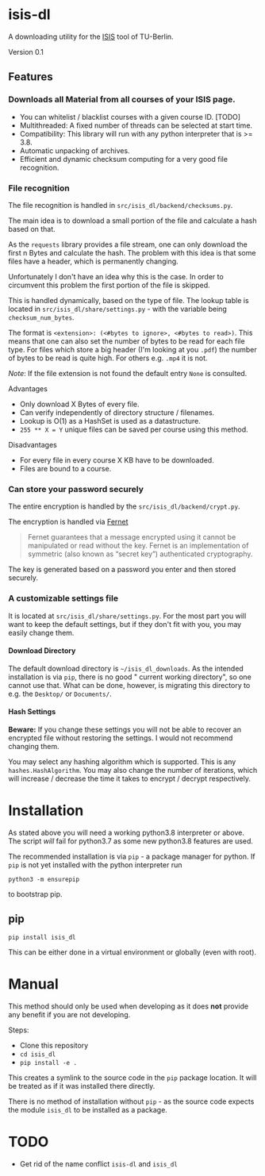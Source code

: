 # isis-dl

A downloading utility for the [ISIS](https://isis.tu-berlin.de/) tool of TU-Berlin.

Version 0.1

## Features

### Downloads all Material from all courses of your ISIS page.

- You can whitelist / blacklist courses with a given course ID. [TODO]
- Multithreaded: A fixed number of threads can be selected at start time.
- Compatibility: This library will run with any python interpreter that is >= 3.8.
- Automatic unpacking of archives.
- Efficient and dynamic checksum computing for a very good file recognition.

### File recognition

The file recognition is handled in `src/isis_dl/backend/checksums.py`.

The main idea is to download a small portion of the file and calculate a hash based on that.

As the `requests` library provides a file stream, one can only download the first n Bytes and calculate the hash. The
problem with this idea is that some files have a header, which is permanently changing.

Unfortunately I don't have an idea why this is the case. In order to circumvent this problem the first portion of the
file is skipped.

This is handled dynamically, based on the type of file. The lookup table is located in `src/isis_dl/share/settings.py` -
with the variable being `checksum_num_bytes`.

The format is `<extension>: (<#bytes to ignore>, <#bytes to read>)`. This means that one can also set the number of
bytes to be read for each file type. For files which store a big header (I'm looking at you `.pdf`) the number of bytes
to be read is quite high. For others e.g. `.mp4` it is not.

*Note*: If the file extension is not found the default entry `None` is consulted.

Advantages

- Only download X Bytes of every file.
- Can verify independently of directory structure / filenames.
- Lookup is O(1) as a HashSet is used as a datastructure.
- `255 ** X = Y` unique files can be saved per course using this method.

Disadvantages

- For every file in every course X KB have to be downloaded.
- Files are bound to a course.

### Can store your password securely

The entire encryption is handled by the `src/isis_dl/backend/crypt.py`.

The encryption is handled via [Fernet](https://cryptography.io/en/latest/fernet/)
> Fernet guarantees that a message encrypted using it cannot be manipulated or read without the key.
> Fernet is an implementation of symmetric (also known as “secret key”) authenticated cryptography.

The key is generated based on a password you enter and then stored securely.

### A customizable settings file

It is located at `src/isis_dl/share/settings.py`. For the most part you will want to keep the default settings, but if
they don't fit with you, you may easily change them.

#### Download Directory

The default download directory is `~/isis_dl_downloads`. As the intended installation is via `pip`, there is no good "
current working directory", so one cannot use that. What can be done, however, is migrating this directory to e.g.
the `Desktop/` or `Documents/`.

#### Hash Settings

**Beware:** If you change these settings you will not be able to recover an encrypted file without restoring the
settings. I would not recommend changing them.

You may select any hashing algorithm which is supported. This is any `hashes.HashAlgorithm`. You may also change the
number of iterations, which will increase / decrease the time it takes to encrypt / decrypt respectively.

# Installation

As stated above you will need a working python3.8 interpreter or above. The script *will* fail for python3.7 as some new
python3.8 features are used.

The recommended installation is via `pip` - a package manager for python. If `pip` is not yet installed with the python
interpreter run

[comment]: <> (TODO: Hyperref)

```shell
python3 -m ensurepip
```

to bootstrap pip.

## pip

```shell
pip install isis_dl
```

This can be either done in a virtual environment or globally (even with root).

# Manual

This method should only be used when developing as it does **not** provide any benefit if you are not developing.

[comment]: <> (TODO: Enum)
Steps:

- Clone this repository
- `cd isis_dl`
- `pip install -e .`

This creates a symlink to the source code in the `pip` package location. It will be treated as if it was installed there
directly.

There is no method of installation without `pip` - as the source code expects the module `isis_dl` to be installed as a
package.


# TODO

- Get rid of the name conflict `isis-dl` and `isis_dl`

[comment]: <> (![Tests]&#40;https://github.com/mCodingLLC/SlapThatLikeButton-TestingStarterProject/actions/workflows/tests.yml/badge.svg&#41;)
